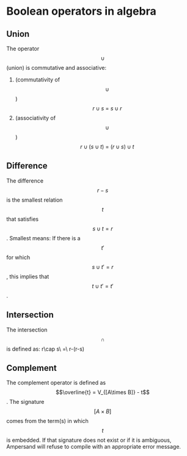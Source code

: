 # Boolean operators in algebra

## Union

The operator $$\cup$$ \(union\) is commutative and associative:

1. \(commutativity of $$\cup$$\)     $$r\cup s\ =\ s\cup r$$
2. \(associativity of $$\cup$$\)        $$r\cup (s\cup t)\ =\ (r\cup s)\cup t$$

## Difference

The difference  $$r-s$$ is the smallest relation $$t$$ that satisfies $$s\cup t=r$$. Smallest means: If there is a $$t'$$ for which $$s\cup t'=r$$, this implies that $$t\cup t'=t'$$. 

## Intersection

The intersection $$\cap$$ is defined as:  r\cap s\ =\ r-\(r-s\)

## Complement

The complement operator is defined as  $$\overline{t} = V_{[A\times B]} - t$$. The signature $$[A\times B]$$ comes from the term\(s\) in which $$t$$ is embedded. If that signature does not exist or if it is ambiguous, Ampersand will refuse to compile with an appropriate error message.



